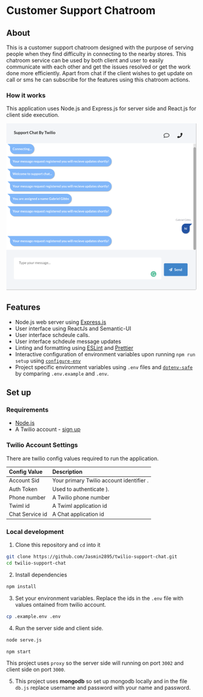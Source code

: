 # Customer Support Chatroom

## About
This is a customer support chatroom designed with the purpose of serving people when they find difficulty in connecting to the nearby stores. This chatroom service can be used by both client and user to easily communicate with each other and get the issues resolved or get the work done more efficiently. Apart from chat if the client wishes to get update on call or sms he can subscribe for the features using this chatroom actions.

### How it works

This application uses Node.js and  Express.js for server side and React.js for client side execution.


![Image mage 5](https://github.com/Jasmin2895/twilio-support-chat/blob/master/public/Screenshot%202020-05-01%20at%207.46.26%20AM.png)


## Features
- Node.js web server using [Express.js](https://npm.im/express)
- User interface using ReactJs and Semantic-UI
- User interface schdeule calls.
- User interface schdeule message updates
- Linting and formatting using [ESLint](https://npm.im/eslint) and [Prettier](https://npm.im/prettier)
- Interactive configuration of environment variables upon running `npm run setup` using [`configure-env`](https://npm.im/configure-env)
- Project specific environment variables using `.env` files and [`dotenv-safe`](https://npm.im/dotenv-safe) by comparing `.env.example` and `.env`.

## Set up

### Requirements

- [Node.js](https://nodejs.org/)
- A Twilio account - [sign up](https://www.twilio.com/try-twilio)

### Twilio Account Settings

There are twilio config values required to run the application.

| Config&nbsp;Value | Description                                                                                                                                                  |
| :---------------- | :----------------------------------------------------------------------------------------------------------------------------------------------------------- |
| Account&nbsp;Sid  | Your primary Twilio account identifier .                                                         |
| Auth&nbsp;Token   | Used to authenticate ).                                                         |
| Phone&nbsp;number | A Twilio phone number |
| Twiml&nbsp;id | A Twiml application id |
| Chat&nbsp;Service&nbsp;id | A Chat application id |

### Local development

1. Clone this repository and `cd` into it

```bash
git clone https://github.com/Jasmin2895/twilio-support-chat.git
cd twilio-support-chat
```

2. Install dependencies

```bash
npm install
```
3. Set your environment variables. Replace the ids in the `.env` file with values ontained from twilio account.

```bash
cp .example.env .env
```
4. Run the server side and client side. 

```bash
node serve.js
```

```bash
npm start
```
This project uses `proxy` so the server side will running on port `3002` and client side on port `3000`.

5. This project uses **mongodb** so set up mongodb locally and in the file `db.js` replace username and password with your name and password.




